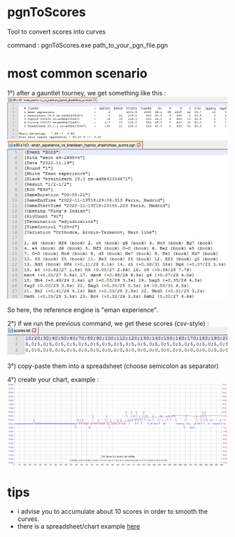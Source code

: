 # pgnToScores
Tool to convert scores into curves<p>

command : pgnToScores.exe path_to_your_pgn_file.pgn<p>

# most common scenario
1°) after a gauntlet tourney, we get something like this :<br>
![gauntlet](https://github.com/chris13300/pgnToScores/blob/main/pgnToScores/bin/Debug/gauntlet.jpg)<br>
![pgn](https://github.com/chris13300/pgnToScores/blob/main/pgnToScores/bin/Debug/pgn.jpg)<p>

So here, the reference engine is "eman experience".<p>

2°) if we run the previous command, we get these scores (csv-style) :<br>
![scores](https://github.com/chris13300/pgnToScores/blob/main/pgnToScores/bin/Debug/scores.jpg)<p>

3°) copy-paste them into a spreadsheet (choose semicolon as separator)<p>

4°) create your chart, example :
![curves](https://github.com/chris13300/pgnToScores/blob/main/pgnToScores/bin/Debug/curves.jpg)<p>
  
# tips
- i advise you to accumulate about 10 scores in order to smooth the curves.<br>
- there is a spreadsheet/chart example [here](https://github.com/chris13300/pgnToScores/blob/main/pgnToScores/bin/Debug/curves.ods)
